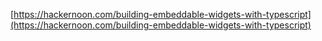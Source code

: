 [https://hackernoon.com/building-embeddable-widgets-with-typescript](https://hackernoon.com/building-embeddable-widgets-with-typescript)